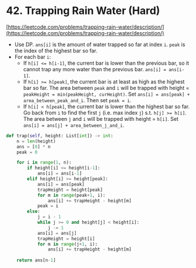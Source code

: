 # 42. Trapping Rain Water (Hard)
[https://leetcode.com/problems/trapping-rain-water/description/](https://leetcode.com/problems/trapping-rain-water/description/)

- Use DP. `ans[i]` is the amount of water trapped so far at index `i`. `peak` is the index of the highest bar so far.
- For each bar `i`:
    + If `h[i] <= h[i-1]`, the current bar is lower than the previous bar, so it cannot trap any more water than the previous bar. `ans[i] = ans[i-1]`.
    + If `h[i] >= h[peak]`, the current bar is at least as high as the highest bar so far. The area between `peak` and `i` will be trapped with height = `peakHeight = min(peakHeight, curHeight)`. Set `ans[i] = ans[peak] + area_between_peak_and_i`. Then set `peak = i`.
    + If `h[i] < h[peak]`, the current bar is lower than the highest bar so far. Go back from `i` to find the first `j` (i.e. max index `j`) s.t. `h[j] >= h[i]`. The area between `j` and `i` will be trapped with height = `h[i]`. Set `ans[i] = ans[j] + area_between_j_and_i`.

```python
def trap(self, height: List[int]) -> int:
    n = len(height)
    ans = [0] * n
    peak = 0

    for i in range(1, n):
        if height[i] <= height[i-1]:
            ans[i] = ans[i-1]
        elif height[i] >= height[peak]:
            ans[i] = ans[peak]
            trapHeight = height[peak]
            for m in range(peak+1, i):
                ans[i] += trapHeight - height[m]
            peak = i
        else:
            j = i - 1
            while j >= 0 and height[j] < height[i]:
                j -= 1
            ans[i] = ans[j]
            trapHeight = height[i]
            for m in range(j+1, i):
                ans[i] += trapHeight - height[m]
            
    return ans[n-1]
```
